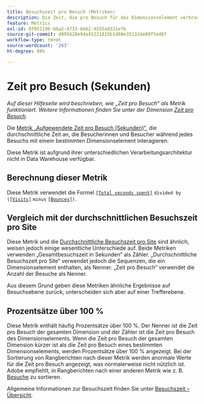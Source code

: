 ```yaml
---
title: Besuchszeit pro Besuch (Metriken)
description: Die Zeit, die pro Besuch für das Dimensionselement verbracht wurde.
feature: Metrics
exl-id: 0f951196-66a2-4733-bb62-4555a9331efb
source-git-commit: d095628e94a45221815b1d08e35132de09f5ed8f
workflow-type: tm+mt
source-wordcount: '263'
ht-degree: 88%

---
```


# Zeit pro Besuch (Sekunden)

*Auf dieser Hilfeseite wird beschrieben, wie „Zeit pro Besuch“ als Metrik funktioniert. Weitere Informationen finden Sie unter der Dimension [Zeit pro Besuch](../dimensions/time-spent-per-visit.md).*

Die [Metrik „Aufgewendete Zeit pro Besuch (Sekunden)“ &#x200B;](overview.md) die durchschnittliche Zeit an, die Besucherinnen und Besucher während jedes Besuchs mit einem bestimmten Dimensionselement interagieren.

Diese Metrik ist aufgrund ihrer unterschiedlichen Verarbeitungsarchitektur nicht in Data Warehouse verfügbar.

## Berechnung dieser Metrik

Diese Metrik verwendet die Formel [`[Total seconds spent]`](total-seconds-spent.md) `divided by (`[`[Visits]`](visits.md) `minus` [`[Bounces]`](bounces.md)`)`.

## Vergleich mit der durchschnittlichen Besuchszeit pro Site

Diese Metrik und die [Durchschnittliche Besuchszeit pro Site](average-time-on-site.md) sind ähnlich, weisen jedoch einige wesentliche Unterschiede auf. Beide Metriken verwenden „Gesamtbesuchszeit in Sekunden“ als Zähler. „Durchschnittliche Besuchszeit pro Site“ verwendet jedoch die Sequenzen, die ein Dimensionselement enthalten, als Nenner. „Zeit pro Besuch“ verwendet die Anzahl der Besuche als Nenner.

Aus diesem Grund geben diese Metriken ähnliche Ergebnisse auf Besuchsebene zurück, unterscheiden sich aber auf einer Trefferebene.

## Prozentsätze über 100 %

Diese Metrik enthält häufig Prozentsätze über 100 %. Der Nenner ist die Zeit pro Besuch der gesamten Dimension und der Zähler ist die Zeit pro Besuch des Dimensionselements. Wenn die Zeit pro Besuch der gesamten Dimension kürzer ist als die Zeit pro Besuch eines bestimmten Dimensionselements, werden Prozentsätze über 100 % angezeigt. Bei der Sortierung von Rangberichten nach dieser Metrik werden anormale Werte für die Zeit pro Besuch angezeigt, was normalerweise nicht nützlich ist. Adobe empfiehlt, in Rangberichten nach einer anderen Metrik wie z. B. [Besuche](visits.md) zu sortieren.

Allgemeine Informationen zur Besuchszeit finden Sie unter [Besuchszeit – Übersicht](time-spent.md).
